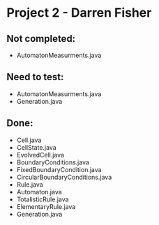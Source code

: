 # Project 2 - Darren Fisher

## Not completed:

* AutomatonMeasurments.java

## Need to test:

* AutomatonMeasurments.java
* Generation.java

## Done:

* Cell.java
* CellState.java
* EvolvedCell.java
* BoundaryConditions.java
* FixedBoundaryCondition.java
* CircularBoundaryConditions.java
* Rule.java
* Automaton.java
* TotalisticRule.java
* ElementaryRule.java
* Generation.java
